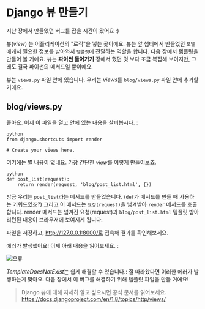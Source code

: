 # Django 뷰 만들기

지난 장에서 만들었던 버그를 잡을 시간이 왔어요 :)

뷰(*view*) 는 어플리케이션의 "로직"을 넣는 곳이에요. 뷰는 앞 챕터에서 만들었던 `모델`에게서 필요한 정보를 받아와서 `템플릿`에 전달하는 역할을 합니다. 다음 장에서 템플릿을 만들어 볼 거에요. 뷰는 **파이썬 들어가기** 장에서 했던 것 보다 조금 복잡해 보이지만, 그래도 결국 파이썬의 메서드일 뿐이에요.

뷰는 `views.py` 파일 안에 있습니다. 우리는 *views*를 `blog/views.py` 파일 안에 추가할 거에요.

## blog/views.py

좋아요. 이제 이 파일을 열고 안에 있는 내용을 살펴봅시다. :

    python
    from django.shortcuts import render
    
    # Create your views here.
    

여기에는 별 내용이 없네요. 가장 간단한 *view*를 이렇게 만들어보죠.

    python
    def post_list(request):
        return render(request, 'blog/post_list.html', {})
    

방금 우리는 `post_list`라는 메서드를 만들었습니다. (`def`가 메서드를 만들 때 사용하는 키워드였죠?) 그리고 이 메서드는 `요청(request)`을 넘겨받아 `render` 메서드를 호출합니다. render 메서드는 넘겨진 요청(request)과 `blog/post_list.html` 템플릿 받아 리턴된 내용이 브라우저에 보여지게 됩니다.

파일을 저장하고, http://127.0.0.1:8000/로 접속해 결과를 확인해보세요.

에러가 발생했어요! 이제 아래 내용을 읽어보세요. :

![오류][1]

 [1]: images/error.png

*TemplateDoesNotExist*는 쉽게 해결할 수 있습니다.: 잘 따라왔다면 이러한 에러가 발생하는게 맞아요. 다음 장에서 이 버그를 해결하기 위해 템플릿 파일을 만들 거에요!

> Django 뷰에 대해 자세히 알고 싶으시면 공식 문서를 읽어보세요. https://docs.djangoproject.com/en/1.8/topics/http/views/